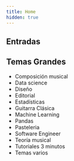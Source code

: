 ```yaml
---
title: Home
hidden: true
---
```



## Entradas


## Temas Grandes

- Composición musical
- Data science
- Diseño
- Editorial
- Estadísticas
- Guitarra Clásica
- Machine Learning
- Pandas
- Pasteleria
- Software Engineer
- Teoría musical
- Tutoriales 3 minutos
- Temas varios






